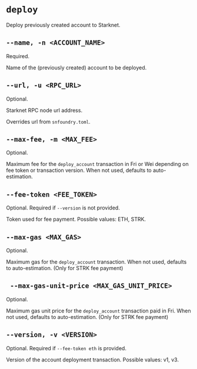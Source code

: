 # `deploy`
Deploy previously created account to Starknet.

## `--name, -n <ACCOUNT_NAME>`
Required.

Name of the (previously created) account to be deployed.

## `--url, -u <RPC_URL>`
Optional.

Starknet RPC node url address.

Overrides url from `snfoundry.toml`.

## `--max-fee, -m <MAX_FEE>`
Optional.

Maximum fee for the `deploy_account` transaction in Fri or Wei depending on fee token or transaction version. When not used, defaults to auto-estimation.

## `--fee-token <FEE_TOKEN>`
Optional. Required if `--version` is not provided.

Token used for fee payment. Possible values: ETH, STRK.

## `--max-gas <MAX_GAS>`
Optional.

Maximum gas for the `deploy_account` transaction. When not used, defaults to auto-estimation. (Only for STRK fee payment)

## ` --max-gas-unit-price <MAX_GAS_UNIT_PRICE>`
Optional.

Maximum gas unit price for the `deploy_account` transaction paid in Fri. When not used, defaults to auto-estimation. (Only for STRK fee payment)

## `--version, -v <VERSION>`
Optional. Required if `--fee-token eth` is provided.

Version of the account deployment transaction. Possible values: v1, v3.